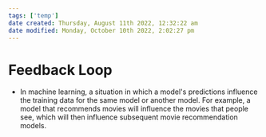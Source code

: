 ```yaml
---
tags: ['temp']
date created: Thursday, August 11th 2022, 12:32:22 am
date modified: Monday, October 10th 2022, 2:02:27 pm
---
```


# Feedback Loop
- In machine learning, a situation in which a model's predictions influence the training data for the same model or another model. For example, a model that recommends movies will influence the movies that people see, which will then influence subsequent movie recommendation models.



